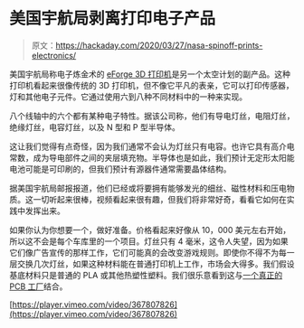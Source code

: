 # 美国宇航局剥离打印电子产品

> 原文：<https://hackaday.com/2020/03/27/nasa-spinoff-prints-electronics/>

美国宇航局称电子炼金术的 [eForge 3D 打印机](https://www.electronicalchemy.com/)是另一个太空计划的副产品。这种打印机看起来很像传统的 3D 打印机，但不像它平凡的表亲，它可以打印传感器，灯和其他电子元件。它通过使用六到八种不同材料中的一种来实现。

八个线轴中的六个都有某种电子特性。据该公司称，他们有导电灯丝，电阻灯丝，绝缘灯丝，电容灯丝，以及 N 型和 P 型半导体。

这让我们觉得有点奇怪，因为我们通常不会认为灯丝只有电容。也许它具有高介电常数，成为导电部件之间的夹层填充物。半导体也是如此，我们预计无定形太阳能电池可能是可印刷的，但我们预计有源器件通常需要晶体结构。

据美国宇航局邮报报道，他们已经或将要拥有能够发光的细丝、磁性材料和压电物质。这一切听起来很棒，视频看起来很有趣，但我们将非常好奇，看看它如何在实践中发挥出来。

如果你认为你想要一个，做好准备。价格看起来好像从 10，000 美元左右开始，所以这不会是每个车库里的一个项目。灯丝只有 4 毫米，这令人失望，因为如果它们像广告宣传的那样工作，它们可能真的会改变游戏规则。即使你不得不为每一层交换几次灯丝，如果这种材料能在普通打印机上工作，市场会大得多。我们假设基底材料只是普通的 PLA 或其他热塑性塑料。我们很乐意看到这与[一个真正的 PCB 工厂](https://hackaday.com/2019/04/05/cnc-your-own-pcbs-with-a-3d-printed-mill/)结合。

[https://player.vimeo.com/video/367807826](https://player.vimeo.com/video/367807826)